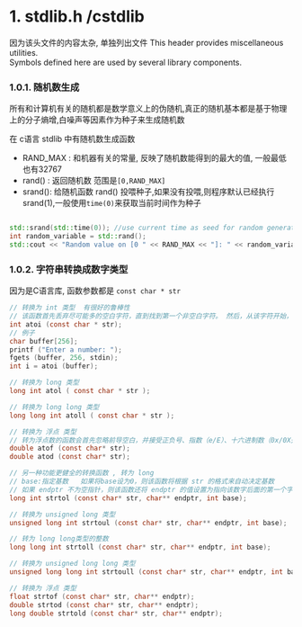 
# 1. stdlib.h /cstdlib

因为该头文件的内容太杂, 单独列出文件
This header provides miscellaneous utilities.   
Symbols defined here are used by several library components.   


### 1.0.1. 随机数生成

所有和计算机有关的随机都是数学意义上的伪随机,真正的随机基本都是基于物理上的分子熵增,白噪声等因素作为种子来生成随机数  

在 c语言 stdlib 中有随机数生成函数

* RAND_MAX  : 和机器有关的常量, 反映了随机数能得到的最大的值, 一般最低也有32767 
* rand() : 返回随机数 范围是`[0,RAND_MAX]`
* srand(): 给随机函数 rand() 投喂种子,如果没有投喂,则程序默认已经执行 srand(1),一般使用`time(0)`来获取当前时间作为种子

```cpp

std::srand(std::time(0)); //use current time as seed for random generator
int random_variable = std::rand();
std::cout << "Random value on [0 " << RAND_MAX << "]: " << random_variable << '\n';
```


### 1.0.2. 字符串转换成数字类型

因为是C语言库, 函数参数都是 `const char * str`  

```c
// 转换为 int 类型  有很好的鲁棒性
// 该函数首先丢弃尽可能多的空白字符，直到找到第一个非空白字符。 然后，从该字符开始，接受可选的正负号，后跟尽可能多的基数为10的数字，并将它们解释为数值。
int atoi (const char * str);
// 例子
char buffer[256];
printf ("Enter a number: ");
fgets (buffer, 256, stdin);
int i = atoi (buffer);

// 转换为 long 类型
long int atol ( const char * str );

// 转换为 long long 类型
long long int atoll ( const char * str );

// 转换为 浮点 类型
// 转为浮点数的函数会首先忽略前导空白，并接受正负号、指数（e/E）、十六进制数（0x/0X开头）。
double atof (const char* str);
double atod (const char* str);

// 另一种功能更健全的转换函数 , 转为 long   
// base:指定基数   如果将base设为0，则该函数将根据 str 的格式来自动决定基数
// 如果 endptr 不为空指针，则该函数还将 endptr 的值设置为指向该数字后面的第一个字符. 即可以连续读入 
long int strtol (const char* str, char** endptr, int base);

// 转换为 unsigned long 类型
unsigned long int strtoul (const char* str, char** endptr, int base);

// 转为 long long类型的整数
long long int strtoll (const char* str, char** endptr, int base);

// 转换为 unsigned long long 类型
unsigned long long int strtoull (const char* str, char** endptr, int base);

// 转换为 浮点 类型
float strtof (const char* str, char** endptr);
double strtod (const char* str, char** endptr);
long double strtold (const char* str, char** endptr);
```
